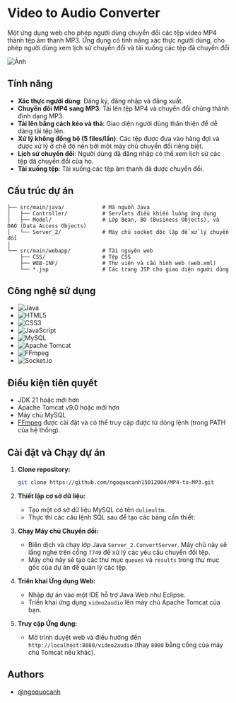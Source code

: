 # Video to Audio Converter

Một ứng dụng web cho phép người dùng chuyển đổi các tệp video MP4 thành tệp âm thanh MP3. Ứng dụng có tính năng xác thực người dùng, cho phép người dùng xem lịch sử chuyển đổi và tải xuống các tệp đã chuyển đổi

![Ảnh](https://postimg.cc/V0qBMkRd)
## Tính năng

*   **Xác thực người dùng**: Đăng ký, đăng nhập và đăng xuất.
*   **Chuyển đổi MP4 sang MP3**: Tải lên tệp MP4 và chuyển đổi chúng thành định dạng MP3.
*   **Tải lên bằng cách kéo và thả**: Giao diện người dùng thân thiện để dễ dàng tải tệp lên.
*   **Xử lý không đồng bộ (5 files/lần)**: Các tệp được đưa vào hàng đợi và được xử lý ở chế độ nền bởi một máy chủ chuyển đổi riêng biệt.
*   **Lịch sử chuyển đổi**: Người dùng đã đăng nhập có thể xem lịch sử các tệp đã chuyển đổi của họ.
*   **Tải xuống tệp**: Tải xuống các tệp âm thanh đã được chuyển đổi.
## Cấu trúc dự án

```
├── src/main/java/            # Mã nguồn Java
│   ├── Controller/           # Servlets điều khiển luồng ứng dụng
│   ├── Model/                # Lớp Bean, BO (Business Objects), và DAO (Data Access Objects)
│   └── Server_2/             # Máy chủ socket độc lập để xử lý chuyển đổi
│
└── src/main/webapp/          # Tài nguyên web
    ├── CSS/                  # Tệp CSS
    ├── WEB-INF/              # Thư viện và cấu hình web (web.xml)
    └── *.jsp                 # Các trang JSP cho giao diện người dùng
```
## Công nghệ sử dụng

* ![Java](https://img.shields.io/badge/-Java-007396?logo=java&logoColor=fff&style=flat-square)
* ![HTML5](https://img.shields.io/badge/-HTML5-E34F26?logo=html5&logoColor=fff&style=flat-square)
* ![CSS3](https://img.shields.io/badge/-CSS3-1572B6?logo=css3&logoColor=fff&style=flat-square)
* ![JavaScript](https://img.shields.io/badge/-JavaScript-F7DF1E?logo=javascript&logoColor=000&style=flat-square)
* ![MySQL](https://img.shields.io/badge/-MySQL-4479A1?logo=mysql&logoColor=fff&style=flat-square)
* ![Apache Tomcat](https://img.shields.io/badge/-Apache%20Tomcat-F8DC75?logo=apachetomcat&logoColor=000&style=flat-square)
* ![FFmpeg](https://img.shields.io/badge/-FFmpeg-007808?logo=ffmpeg&logoColor=fff&style=flat-square)
* ![Socket.io](https://img.shields.io/badge/-Socket-010101?logo=socket.io&logoColor=fff&style=flat-square)

## Điều kiện tiên quyết

*   JDK 21 hoặc mới hơn
*   Apache Tomcat v9.0 hoặc mới hơn
*   Máy chủ MySQL
*   [FFmpeg](https://ffmpeg.org/download.html) được cài đặt và có thể truy cập được từ dòng lệnh (trong PATH của hệ thống).


## Cài đặt và Chạy dự án

1.  **Clone repository:**
    ```bash
    git clone https://github.com/ngoquocanh15012004/MP4-to-MP3.git
    ```

2.  **Thiết lập cơ sở dữ liệu:**
    *   Tạo một cơ sở dữ liệu MySQL có tên `dulieultm`.
    *   Thực thi các câu lệnh SQL sau để tạo các bảng cần thiết:

3.  **Chạy Máy chủ Chuyển đổi:**
    *   Biên dịch và chạy lớp Java `Server_2.ConvertServer`. Máy chủ này sẽ lắng nghe trên cổng `7749` để xử lý các yêu cầu chuyển đổi tệp.
    *   Máy chủ này sẽ tạo các thư mục `queues` và `results` trong thư mục gốc của dự án để quản lý các tệp.

4.  **Triển khai Ứng dụng Web:**
    *   Nhập dự án vào một IDE hỗ trợ Java Web như Eclipse.
    *   Triển khai ứng dụng `video2audio` lên máy chủ Apache Tomcat của bạn.

5.  **Truy cập Ứng dụng:**
    *   Mở trình duyệt web và điều hướng đến `http://localhost:8080/video2audio` (thay `8080` bằng cổng của máy chủ Tomcat nếu khác).


## Authors

- [@ngoquocanh](https://www.github.com/ngoquocanh15012004)

